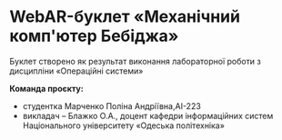 # WebAR-буклет «Механічний комп'ютер Бебіджа»
Буклет створено як результат виконання лабораторної роботи з дисципліни
«Операційні системи»

**Команда проєкту:**
- студентка Марченко Поліна Андріївна,АІ-223
- викладач – Блажко О.А., доцент кафедри інформаційних систем Національного університету «Одеська політехніка»
